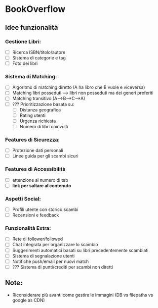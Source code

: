 # BookOverflow
## Idee funzionalità

### Gestione Libri:
- [ ] Ricerca ISBN/titolo/autore
- [ ] Sistema di categorie e tag
- [ ] Foto dei libri

### Sistema di Matching:
- [ ] Algoritmo di matching diretto (A ha libro che B vuole e viceversa)
- [ ] Matching libri posseduti --> libri non posseduti ma dei generi preferiti
- [ ] Matching transitivo (A-->B-->C-->A)
- [ ] ??? Prioritizzazione basata su:
    - [ ] Distanza geografica
    - [ ] Rating utenti
    - [ ] Urgenza richiesta
    - [ ] Numero di libri coinvolti 

### Features di Sicurezza:
- [ ] Protezione dati personali
- [ ] Linee guida per gli scambi sicuri

### Features di Accessibilità
- [ ] attenzione al numero di tab
- [ ] **link per saltare al contenuto**

### Aspetti Social:
- [ ] Profili utente con storico scambi
- [ ] Recensioni e feedback

### Funzionalità Extra:
- [ ] Rete di follower/followed
- [ ] Chat integrata per organizzare lo scambio
- [ ] Suggerimenti automatici basati su libri precedentemente scambiati
- [ ] Sistema di segnalazione utenti
- [ ] Notifiche push/email per nuovi match
- [ ] ??? Sistema di punti/crediti per scambi non diretti

## Note:
- Riconsiderare più avanti come gestire le immagini (DB vs filepaths vs google as CDN)